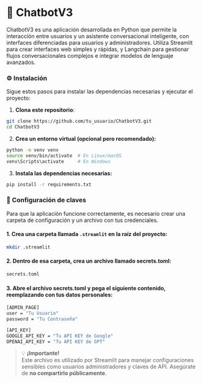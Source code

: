 # 🤖 ChatbotV3
ChatbotV3 es una aplicación desarrollada en Python que permite la interacción entre usuarios y un asistente conversacional inteligente, con interfaces diferenciadas para usuarios y administradores. Utiliza Streamlit para crear interfaces web simples y rápidas, y Langchain para gestionar flujos conversacionales complejos e integrar modelos de lenguaje avanzados.

### ⚙️ Instalación

Sigue estos pasos para instalar las dependencias necesarias y ejecutar el proyecto:

1. **Clona este repositorio**:

```bash
git clone https://github.com/tu_usuario/ChatbotV3.git
cd ChatbotV3
```
2. **Crea un entorno virtual (opcional pero recomendado):**

```bash
python -m venv venv
source venv/bin/activate  # En Linux/macOS
venv\Scripts\activate     # En Windows
```
3. **Instala las dependencias necesarias:**

```bash
pip install -r requirements.txt
```

### 🔐 Configuración de claves

Para que la aplicación funcione correctamente, es necesario crear una carpeta de configuración y un archivo con tus credenciales.

#### 1. Crea una carpeta llamada `.streamlit` en la raíz del proyecto:

```bash
mkdir .streamlit
```

#### 2. Dentro de esa carpeta, crea un archivo llamado secrets.toml:
```bash
secrets.toml
```

#### 3. Abre el archivo secrets.toml y pega el siguiente contenido, reemplazando con tus datos personales:
```bash
[ADMIN_PAGE]
user = "Tu Usuario"
password = "Tu Contraseña"

[API_KEY]
GOOGLE_API_KEY = "Tu API KEY de Google"
OPENAI_API_KEY = "Tu API KEY de GPT"
```
> 💡 **¡Importante!**  
> Este archivo es utilizado por Streamlit para manejar configuraciones sensibles como usuarios administradores y claves de API. Asegúrate de **no compartirlo públicamente**.
